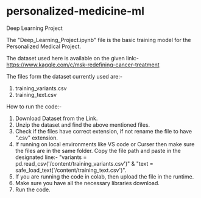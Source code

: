 # personalized-medicine-ml
Deep Learning Project

The "Deep_Learning_Project.ipynb" file is the basic training model for the Personalized Medical Project.

The dataset used here is available on the given link:- https://www.kaggle.com/c/msk-redefining-cancer-treatment

The files form the dataset currently used are:- 
1. training_variants.csv
2. training_text.csv

How to run the code:-
1. Download Dataset from the Link.
2. Unzip the dataset and find the above mentioned files.
3. Check if the files have correct extension, if not rename the file to have ".csv" extension.
4. If running on local environments like VS code or Curser then make sure the files are in the same folder. Copy the file path and paste in the designated line:- "variants = pd.read_csv('/content/training_variants.csv')" & "text = safe_load_text('/content/training_text.csv')".
5. If you are running the code in colab, then upload the file in the runtime.
6. Make sure you have all the necessary libraries download.
7. Run the code.
